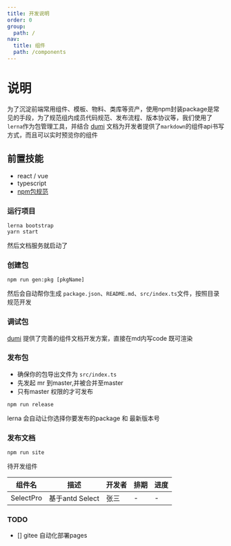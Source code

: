 ```yaml
---
title: 开发说明
order: 0
group:
  path: /
nav:
  title: 组件
  path: /components
---
```


# 说明
  为了沉淀前端常用组件、模板、物料、类库等资产，使用npm封装package是常见的手段，为了规范组内成员代码规范、发布流程、版本协议等，我们使用了`lerna`作为包管理工具，并结合 [dumi](https://d.umijs.org/) 文档为开发者提供了`markdown`的组件api书写方式，而且可以实时预览你的组件

## 前置技能
* react / vue
* typescript
* [npm包规范](https://zhuanlan.zhihu.com/p/212832506)


### 运行项目

```
lerna bootstrap
yarn start
```
然后文档服务就启动了
### 创建包
```
npm run gen:pkg [pkgName]
```
然后会自动帮你生成 `package.json`、`README.md`、`src/index.ts`文件，按照目录规范开发

### 调试包

[dumi](https://d.umijs.org/) 提供了完善的组件文档开发方案，直接在md内写code 既可渲染

### 发布包
 * 确保你的包导出文件为 `src/index.ts`
 * 先发起 mr 到master,并被合并至master
 * 只有master 权限的才可发布
```
npm run release
```
lerna 会自动让你选择你要发布的package 和 最新版本号

### 发布文档
```
npm run site
```

待开发组件

|  组件名   | 描述  |  开发者   | 排期 | 进度 |
|  ----  | ----  | ----  |----  |----  |
| SelectPro  | 基于antd Select | 张三 |- | -|


### TODO

- [] gitee 自动化部署pages